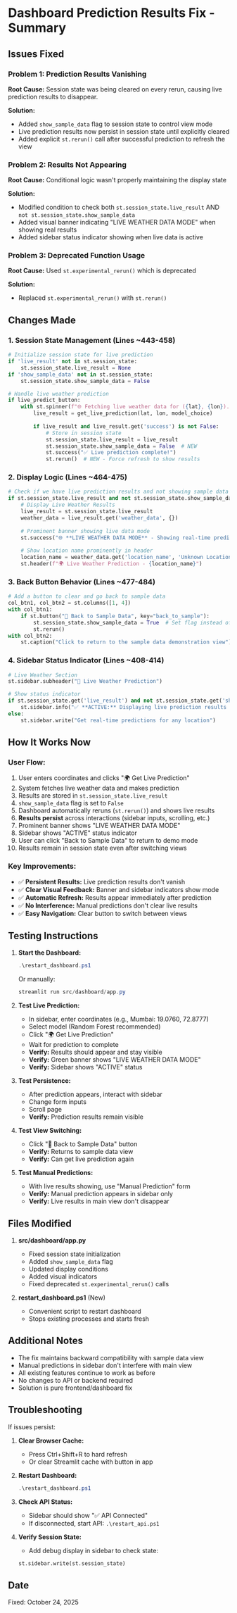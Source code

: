 # Dashboard Prediction Results Fix - Summary

## Issues Fixed

### Problem 1: Prediction Results Vanishing
**Root Cause:** Session state was being cleared on every rerun, causing live prediction results to disappear.

**Solution:**
- Added `show_sample_data` flag to session state to control view mode
- Live prediction results now persist in session state until explicitly cleared
- Added explicit `st.rerun()` call after successful prediction to refresh the view

### Problem 2: Results Not Appearing
**Root Cause:** Conditional logic wasn't properly maintaining the display state

**Solution:**
- Modified condition to check both `st.session_state.live_result` AND `not st.session_state.show_sample_data`
- Added visual banner indicating "LIVE WEATHER DATA MODE" when showing real results
- Added sidebar status indicator showing when live data is active

### Problem 3: Deprecated Function Usage
**Root Cause:** Used `st.experimental_rerun()` which is deprecated

**Solution:**
- Replaced `st.experimental_rerun()` with `st.rerun()`

## Changes Made

### 1. Session State Management (Lines ~443-458)
```python
# Initialize session state for live prediction
if 'live_result' not in st.session_state:
    st.session_state.live_result = None
if 'show_sample_data' not in st.session_state:
    st.session_state.show_sample_data = False

# Handle live weather prediction
if live_predict_button:
    with st.spinner(f"🌐 Fetching live weather data for ({lat}, {lon})..."):
        live_result = get_live_prediction(lat, lon, model_choice)
        
        if live_result and live_result.get('success') is not False:
            # Store in session state
            st.session_state.live_result = live_result
            st.session_state.show_sample_data = False  # NEW
            st.success("✅ Live prediction complete!")
            st.rerun()  # NEW - Force refresh to show results
```

### 2. Display Logic (Lines ~464-475)
```python
# Check if we have live prediction results and not showing sample data
if st.session_state.live_result and not st.session_state.show_sample_data:
    # Display Live Weather Results
    live_result = st.session_state.live_result
    weather_data = live_result.get('weather_data', {})
    
    # Prominent banner showing live data mode
    st.success("🌐 **LIVE WEATHER DATA MODE** - Showing real-time prediction results")
    
    # Show location name prominently in header
    location_name = weather_data.get('location_name', 'Unknown Location')
    st.header(f"🌍 Live Weather Prediction - {location_name}")
```

### 3. Back Button Behavior (Lines ~477-484)
```python
# Add a button to clear and go back to sample data
col_btn1, col_btn2 = st.columns([1, 4])
with col_btn1:
    if st.button("🔄 Back to Sample Data", key="back_to_sample"):
        st.session_state.show_sample_data = True  # Set flag instead of clearing
        st.rerun()
with col_btn2:
    st.caption("Click to return to the sample data demonstration view")
```

### 4. Sidebar Status Indicator (Lines ~408-414)
```python
# Live Weather Section
st.sidebar.subheader("📍 Live Weather Prediction")

# Show status indicator
if st.session_state.get('live_result') and not st.session_state.get('show_sample_data', False):
    st.sidebar.info("✅ **ACTIVE:** Displaying live prediction results in main view")
else:
    st.sidebar.write("Get real-time predictions for any location")
```

## How It Works Now

### User Flow:
1. User enters coordinates and clicks "🌍 Get Live Prediction"
2. System fetches live weather data and makes prediction
3. Results are stored in `st.session_state.live_result`
4. `show_sample_data` flag is set to `False`
5. Dashboard automatically reruns (`st.rerun()`) and shows live results
6. **Results persist** across interactions (sidebar inputs, scrolling, etc.)
7. Prominent banner shows "LIVE WEATHER DATA MODE"
8. Sidebar shows "ACTIVE" status indicator
9. User can click "Back to Sample Data" to return to demo mode
10. Results remain in session state even after switching views

### Key Improvements:
- ✅ **Persistent Results:** Live prediction results don't vanish
- ✅ **Clear Visual Feedback:** Banner and sidebar indicators show mode
- ✅ **Automatic Refresh:** Results appear immediately after prediction
- ✅ **No Interference:** Manual predictions don't clear live results
- ✅ **Easy Navigation:** Clear button to switch between views

## Testing Instructions

1. **Start the Dashboard:**
   ```powershell
   .\restart_dashboard.ps1
   ```
   Or manually:
   ```powershell
   streamlit run src/dashboard/app.py
   ```

2. **Test Live Prediction:**
   - In sidebar, enter coordinates (e.g., Mumbai: 19.0760, 72.8777)
   - Select model (Random Forest recommended)
   - Click "🌍 Get Live Prediction"
   - Wait for prediction to complete
   - **Verify:** Results should appear and stay visible
   - **Verify:** Green banner shows "LIVE WEATHER DATA MODE"
   - **Verify:** Sidebar shows "ACTIVE" status

3. **Test Persistence:**
   - After prediction appears, interact with sidebar
   - Change form inputs
   - Scroll page
   - **Verify:** Prediction results remain visible

4. **Test View Switching:**
   - Click "🔄 Back to Sample Data" button
   - **Verify:** Returns to sample data view
   - **Verify:** Can get live prediction again

5. **Test Manual Predictions:**
   - With live results showing, use "Manual Prediction" form
   - **Verify:** Manual prediction appears in sidebar only
   - **Verify:** Live results in main view don't disappear

## Files Modified

1. **src/dashboard/app.py**
   - Fixed session state initialization
   - Added `show_sample_data` flag
   - Updated display conditions
   - Added visual indicators
   - Fixed deprecated `st.experimental_rerun()` calls

2. **restart_dashboard.ps1** (New)
   - Convenient script to restart dashboard
   - Stops existing processes and starts fresh

## Additional Notes

- The fix maintains backward compatibility with sample data view
- Manual predictions in sidebar don't interfere with main view
- All existing features continue to work as before
- No changes to API or backend required
- Solution is pure frontend/dashboard fix

## Troubleshooting

If issues persist:

1. **Clear Browser Cache:**
   - Press Ctrl+Shift+R to hard refresh
   - Or clear Streamlit cache with button in app

2. **Restart Dashboard:**
   ```powershell
   .\restart_dashboard.ps1
   ```

3. **Check API Status:**
   - Sidebar should show "✅ API Connected"
   - If disconnected, start API: `.\restart_api.ps1`

4. **Verify Session State:**
   - Add debug display in sidebar to check state:
   ```python
   st.sidebar.write(st.session_state)
   ```

## Date
Fixed: October 24, 2025
